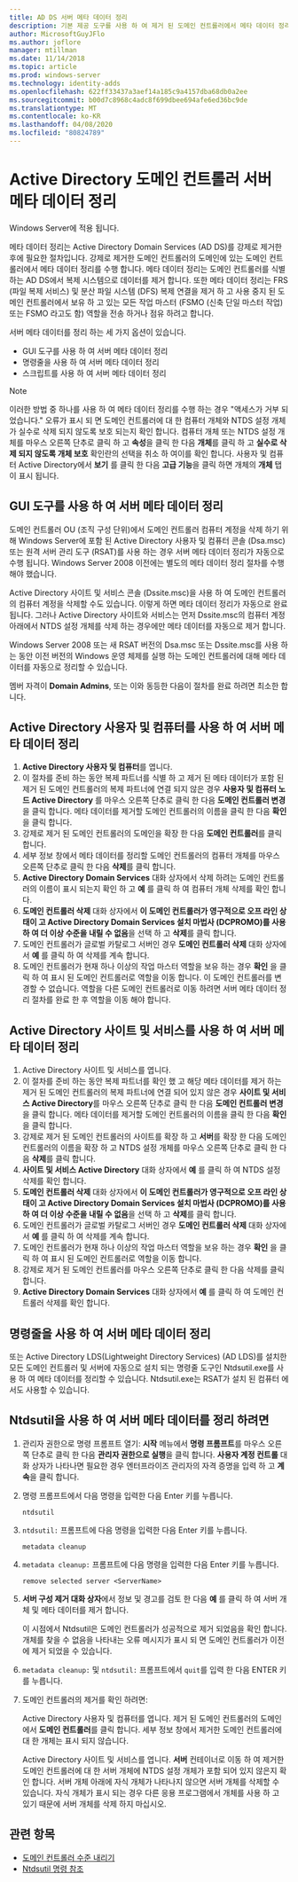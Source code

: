 ```yaml
---
title: AD DS 서버 메타 데이터 정리
description: 기본 제공 도구를 사용 하 여 제거 된 도메인 컨트롤러에서 메타 데이터 정리
author: MicrosoftGuyJFlo
ms.author: joflore
manager: mtillman
ms.date: 11/14/2018
ms.topic: article
ms.prod: windows-server
ms.technology: identity-adds
ms.openlocfilehash: 622ff33437a3aef14a185c9a4157dba68db0a2ee
ms.sourcegitcommit: b00d7c8968c4adc8f699dbee694afe6ed36bc9de
ms.translationtype: MT
ms.contentlocale: ko-KR
ms.lasthandoff: 04/08/2020
ms.locfileid: "80824789"
---
```

# <a name="clean-up-active-directory-domain-controller-server-metadata"></a>Active Directory 도메인 컨트롤러 서버 메타 데이터 정리

Windows Server에 적용 됩니다.

메타 데이터 정리는 Active Directory Domain Services (AD DS)를 강제로 제거한 후에 필요한 절차입니다. 강제로 제거한 도메인 컨트롤러의 도메인에 있는 도메인 컨트롤러에서 메타 데이터 정리를 수행 합니다. 메타 데이터 정리는 도메인 컨트롤러를 식별 하는 AD DS에서 복제 시스템으로 데이터를 제거 합니다. 또한 메타 데이터 정리는 FRS (파일 복제 서비스) 및 분산 파일 시스템 (DFS) 복제 연결을 제거 하 고 사용 중지 된 도메인 컨트롤러에서 보유 하 고 있는 모든 작업 마스터 (FSMO (신축 단일 마스터 작업) 또는 FSMO 라고도 함) 역할을 전송 하거나 점유 하려고 합니다.

서버 메타 데이터를 정리 하는 세 가지 옵션이 있습니다.

- GUI 도구를 사용 하 여 서버 메타 데이터 정리
- 명령줄을 사용 하 여 서버 메타 데이터 정리
- 스크립트를 사용 하 여 서버 메타 데이터 정리

> [!NOTE]
> 이러한 방법 중 하나를 사용 하 여 메타 데이터 정리를 수행 하는 경우 "액세스가 거부 되었습니다." 오류가 표시 되 면 도메인 컨트롤러에 대 한 컴퓨터 개체와 NTDS 설정 개체가 실수로 삭제 되지 않도록 보호 되는지 확인 합니다. 컴퓨터 개체 또는 NTDS 설정 개체를 마우스 오른쪽 단추로 클릭 하 고 **속성**을 클릭 한 다음 **개체**를 클릭 하 고 **실수로 삭제 되지 않도록 개체 보호** 확인란의 선택을 취소 하 여이를 확인 합니다. 사용자 및 컴퓨터 Active Directory에서 **보기** 를 클릭 한 다음 **고급 기능**을 클릭 하면 개체의 **개체** 탭이 표시 됩니다.

## <a name="clean-up-server-metadata-using-gui-tools"></a>GUI 도구를 사용 하 여 서버 메타 데이터 정리

도메인 컨트롤러 OU (조직 구성 단위)에서 도메인 컨트롤러 컴퓨터 계정을 삭제 하기 위해 Windows Server에 포함 된 Active Directory 사용자 및 컴퓨터 콘솔 (Dsa.msc) 또는 원격 서버 관리 도구 (RSAT)를 사용 하는 경우 서버 메타 데이터 정리가 자동으로 수행 됩니다. Windows Server 2008 이전에는 별도의 메타 데이터 정리 절차를 수행 해야 했습니다.

Active Directory 사이트 및 서비스 콘솔 (Dssite.msc)을 사용 하 여 도메인 컨트롤러의 컴퓨터 계정을 삭제할 수도 있습니다. 이렇게 하면 메타 데이터 정리가 자동으로 완료 됩니다. 그러나 Active Directory 사이트와 서비스는 먼저 Dssite.msc의 컴퓨터 계정 아래에서 NTDS 설정 개체를 삭제 하는 경우에만 메타 데이터를 자동으로 제거 합니다.

Windows Server 2008 또는 새 RSAT 버전의 Dsa.msc 또는 Dssite.msc를 사용 하는 동안 이전 버전의 Windows 운영 체제를 실행 하는 도메인 컨트롤러에 대해 메타 데이터를 자동으로 정리할 수 있습니다.

멤버 자격이 **Domain Admins**, 또는 이와 동등한 다음이 절차를 완료 하려면 최소한 합니다.

## <a name="clean-up-server-metadata-using-activedirectory-users-and-computers"></a>Active Directory 사용자 및 컴퓨터를 사용 하 여 서버 메타 데이터 정리

1. **Active Directory 사용자 및 컴퓨터**를 엽니다.
2. 이 절차를 준비 하는 동안 복제 파트너를 식별 하 고 제거 된 메타 데이터가 포함 된 제거 된 도메인 컨트롤러의 복제 파트너에 연결 되지 않은 경우 **사용자 및 컴퓨터 노드 Active Directory** 를 마우스 오른쪽 단추로 클릭 한 다음 **도메인 컨트롤러 변경**을 클릭 합니다. 메타 데이터를 제거할 도메인 컨트롤러의 이름을 클릭 한 다음 **확인**을 클릭 합니다.
3. 강제로 제거 된 도메인 컨트롤러의 도메인을 확장 한 다음 **도메인 컨트롤러**를 클릭 합니다.
4. 세부 정보 창에서 메타 데이터를 정리할 도메인 컨트롤러의 컴퓨터 개체를 마우스 오른쪽 단추로 클릭 한 다음 **삭제**를 클릭 합니다.
5. **Active Directory Domain Services** 대화 상자에서 삭제 하려는 도메인 컨트롤러의 이름이 표시 되는지 확인 하 고 **예** 를 클릭 하 여 컴퓨터 개체 삭제를 확인 합니다.
6. **도메인 컨트롤러 삭제** 대화 상자에서 **이 도메인 컨트롤러가 영구적으로 오프 라인 상태이 고 Active Directory Domain Services 설치 마법사 (DCPROMO)를 사용 하 여 더 이상 수준을 내릴 수 없음**을 선택 하 고 **삭제**를 클릭 합니다.
7. 도메인 컨트롤러가 글로벌 카탈로그 서버인 경우 **도메인 컨트롤러 삭제** 대화 상자에서 **예** 를 클릭 하 여 삭제를 계속 합니다.
8. 도메인 컨트롤러가 현재 하나 이상의 작업 마스터 역할을 보유 하는 경우 **확인** 을 클릭 하 여 표시 된 도메인 컨트롤러로 역할을 이동 합니다. 이 도메인 컨트롤러를 변경할 수 없습니다. 역할을 다른 도메인 컨트롤러로 이동 하려면 서버 메타 데이터 정리 절차를 완료 한 후 역할을 이동 해야 합니다.

## <a name="clean-up-server-metadata-using-activedirectory-sites-and-services"></a>Active Directory 사이트 및 서비스를 사용 하 여 서버 메타 데이터 정리

1. Active Directory 사이트 및 서비스를 엽니다.
2. 이 절차를 준비 하는 동안 복제 파트너를 확인 했 고 해당 메타 데이터를 제거 하는 제거 된 도메인 컨트롤러의 복제 파트너에 연결 되어 있지 않은 경우 **사이트 및 서비스 Active Directory**를 마우스 오른쪽 단추로 클릭 한 다음 **도메인 컨트롤러 변경**을 클릭 합니다. 메타 데이터를 제거할 도메인 컨트롤러의 이름을 클릭 한 다음 **확인**을 클릭 합니다.
3. 강제로 제거 된 도메인 컨트롤러의 사이트를 확장 하 고 **서버**를 확장 한 다음 도메인 컨트롤러의 이름을 확장 하 고 NTDS 설정 개체를 마우스 오른쪽 단추로 클릭 한 다음 **삭제**를 클릭 합니다.
4. **사이트 및 서비스 Active Directory** 대화 상자에서 **예** 를 클릭 하 여 NTDS 설정 삭제를 확인 합니다.
5. **도메인 컨트롤러 삭제** 대화 상자에서 **이 도메인 컨트롤러가 영구적으로 오프 라인 상태이 고 Active Directory Domain Services 설치 마법사 (DCPROMO)를 사용 하 여 더 이상 수준을 내릴 수 없음**을 선택 하 고 **삭제**를 클릭 합니다.
6. 도메인 컨트롤러가 글로벌 카탈로그 서버인 경우 **도메인 컨트롤러 삭제** 대화 상자에서 **예** 를 클릭 하 여 삭제를 계속 합니다.
7. 도메인 컨트롤러가 현재 하나 이상의 작업 마스터 역할을 보유 하는 경우 **확인** 을 클릭 하 여 표시 된 도메인 컨트롤러로 역할을 이동 합니다.
8. 강제로 제거 된 도메인 컨트롤러를 마우스 오른쪽 단추로 클릭 한 다음 삭제를 클릭 합니다.
9. **Active Directory Domain Services** 대화 상자에서 **예** 를 클릭 하 여 도메인 컨트롤러 삭제를 확인 합니다.

## <a name="clean-up-server-metadata-using-the-command-line"></a>명령줄을 사용 하 여 서버 메타 데이터 정리

또는 Active Directory LDS(Lightweight Directory Services) (AD LDS)를 설치한 모든 도메인 컨트롤러 및 서버에 자동으로 설치 되는 명령줄 도구인 Ntdsutil.exe를 사용 하 여 메타 데이터를 정리할 수 있습니다. Ntdsutil.exe는 RSAT가 설치 된 컴퓨터 에서도 사용할 수 있습니다.

## <a name="to-clean-up-server-metadata-by-using-ntdsutil"></a>Ntdsutil을 사용 하 여 서버 메타 데이터를 정리 하려면

1. 관리자 권한으로 명령 프롬프트 열기: **시작** 메뉴에서 **명령 프롬프트**를 마우스 오른쪽 단추로 클릭 한 다음 **관리자 권한으로 실행**을 클릭 합니다. **사용자 계정 컨트롤** 대화 상자가 나타나면 필요한 경우 엔터프라이즈 관리자의 자격 증명을 입력 하 고 **계속**을 클릭 합니다.
2. 명령 프롬프트에서 다음 명령을 입력한 다음 Enter 키를 누릅니다.

   `ntdsutil`

3. `ntdsutil:` 프롬프트에 다음 명령을 입력한 다음 Enter 키를 누릅니다.

   `metadata cleanup`

4. `metadata cleanup:` 프롬프트에 다음 명령을 입력한 다음 Enter 키를 누릅니다.

   `remove selected server <ServerName>`

5. **서버 구성 제거 대화 상자**에서 정보 및 경고를 검토 한 다음 **예** 를 클릭 하 여 서버 개체 및 메타 데이터를 제거 합니다.

   이 시점에서 Ntdsutil은 도메인 컨트롤러가 성공적으로 제거 되었음을 확인 합니다. 개체를 찾을 수 없음을 나타내는 오류 메시지가 표시 되 면 도메인 컨트롤러가 이전에 제거 되었을 수 있습니다.

6. `metadata cleanup:` 및 `ntdsutil:` 프롬프트에서 `quit`를 입력 한 다음 ENTER 키를 누릅니다.

7. 도메인 컨트롤러의 제거를 확인 하려면:

   Active Directory 사용자 및 컴퓨터를 엽니다. 제거 된 도메인 컨트롤러의 도메인에서 **도메인 컨트롤러**를 클릭 합니다. 세부 정보 창에서 제거한 도메인 컨트롤러에 대 한 개체는 표시 되지 않습니다.

   Active Directory 사이트 및 서비스를 엽니다. **서버** 컨테이너로 이동 하 여 제거한 도메인 컨트롤러에 대 한 서버 개체에 NTDS 설정 개체가 포함 되어 있지 않은지 확인 합니다. 서버 개체 아래에 자식 개체가 나타나지 않으면 서버 개체를 삭제할 수 있습니다. 자식 개체가 표시 되는 경우 다른 응용 프로그램에서 개체를 사용 하 고 있기 때문에 서버 개체를 삭제 하지 마십시오.

## <a name="see-also"></a>관련 항목

* [도메인 컨트롤러 수준 내리기](Demoting-Domain-Controllers-and-Domains--Level-200-.md)
* [Ntdsutil 명령 참조](https://docs.microsoft.com/previous-versions/windows/it-pro/windows-server-2008-R2-and-2008/cc753343(v=ws.10))
